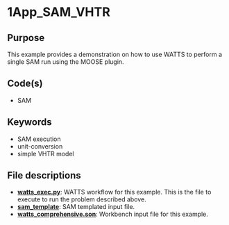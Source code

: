 # 1App_SAM_VHTR

## Purpose

This example provides a demonstration on how to use WATTS to perform a single SAM run using the MOOSE plugin.

## Code(s)
 
- SAM

## Keywords
 
- SAM execution
- unit-conversion
- simple VHTR model

## File descriptions

- [__watts_exec.py__](watts_exec.py): WATTS workflow for this example. This is the file to execute to run the problem described above.
- [__sam_template__](sam_template): SAM templated input file.
- [__watts_comprehensive.son__](watts_comprehensive.son): Workbench input file for this example.
